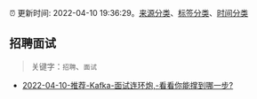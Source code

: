 :alarm_clock: 更新时间: 2022-04-10 19:36:29。[来源分类](../README.md)、[标签分类](../TAGS.md)、[时间分类](../TIMELINE.md)

## 招聘面试


> 关键字：`招聘`、`面试`



- [2022-04-10-推荐-Kafka-面试连环炮,-看看你能撑到哪一步?](https://toutiao.io/k/z30ehzv) 